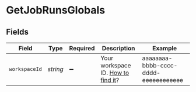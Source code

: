 # GetJobRunsGlobals


## Fields

| Field                                                                                 | Type                                                                                  | Required                                                                              | Description                                                                           | Example                                                                               |
| ------------------------------------------------------------------------------------- | ------------------------------------------------------------------------------------- | ------------------------------------------------------------------------------------- | ------------------------------------------------------------------------------------- | ------------------------------------------------------------------------------------- |
| `workspaceId`                                                                         | *string*                                                                              | :heavy_minus_sign:                                                                    | Your workspace ID. [How to find it](/docs/guides/platform/how-to-get-a-workspace-id)? | aaaaaaaa-bbbb-cccc-dddd-eeeeeeeeeeee                                                  |